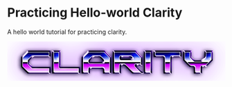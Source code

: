 # Practicing Hello-world Clarity
A hello world tutorial for practicing clarity. 

<p align='center'>
    <img src='./assets/clarity.png' alt='screenshot' />
</p>